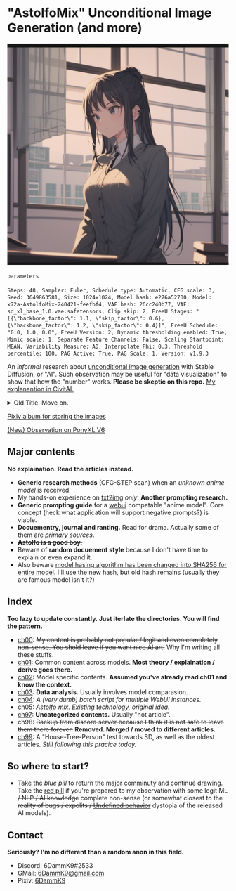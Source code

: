 # "AstolfoMix" Unconditional Image Generation (and more) #

![cover2.png](cover2.png)

```
parameters

Steps: 48, Sampler: Euler, Schedule type: Automatic, CFG scale: 3, Seed: 3649863581, Size: 1024x1024, Model hash: e276a52700, Model: x72a-AstolfoMix-240421-feefbf4, VAE hash: 26cc240b77, VAE: sd_xl_base_1.0.vae.safetensors, Clip skip: 2, FreeU Stages: "[{\"backbone_factor\": 1.1, \"skip_factor\": 0.6}, {\"backbone_factor\": 1.2, \"skip_factor\": 0.4}]", FreeU Schedule: "0.0, 1.0, 0.0", FreeU Version: 2, Dynamic thresholding enabled: True, Mimic scale: 1, Separate Feature Channels: False, Scaling Startpoint: MEAN, Variability Measure: AD, Interpolate Phi: 0.3, Threshold percentile: 100, PAG Active: True, PAG Scale: 1, Version: v1.9.3
```

An *informal* research about [unconditional image generation](https://huggingface.co/tasks/unconditional-image-generation) with Stable Diffusion, or "AI". Such observation may be useful for "data visualization" to show that how the "number" works. **Please be skeptic on this repo.** [My explanantion in CivitAI.](https://civitai.com/articles/5149/untitled-denoising-to-the-random-content)

<details>
    <summary> Old Title. Move on. </summary>

# "NAI Anine" Pure Negative Prompt (and more) #

![cover.png](cover.png)

```
Negative prompt: (bad:0), (comic:0), (cropped:0), (error:0), (extra:0), (low:0), (lowres:0), (speech:0), (worst:0)
Steps: 32, Sampler: Euler, CFG scale: 10.5, Seed: 1337, Size: 512x512, Model hash: 925997e9, Clip skip: 2
```

An *informal* research about "NAI anime" art with pure negative prompt. Such observation may be useful for "data visualization" to show that how the "number" works. **Please be skeptic on this repo.**
</details>

[Pixiv album for storing the images](https://www.pixiv.net/en/tags/PureNegativePrompt/artworks)

[(New) Observation on PonyXL V6](ch02/pony_sd.md)

## Major contents ##
**No explaination. Read the articles instead.**
- **Generic research methods** (CFG-STEP scan) when an *unknown anime model* is received.
- My hands-on experience on [txt2img](https://en.wikipedia.org/wiki/Text-to-image_model) *only*. **Another prompting research.**
- **Generic prompting guide** for a [webui](https://github.com/AUTOMATIC1111/stable-diffusion-webui) compatable "anime model". Core concept (heck what application will support negative prompts?) is viable.
- **Docuementry, journal and ranting.** Read for drama. Actually some of them are *primary sources*. 
- ~~**Astolfo is a good boy.**~~
- Beware of **random docuement style** because I don't have time to explain or even expand it.
- Also beware [model hasing algorithm has been changed into SHA256 for entire model.](https://github.com/AUTOMATIC1111/stable-diffusion-webui/commit/a95f1353089bdeaccd7c266b40cdd79efedfe632) I'll use the new hash, but old hash remains (usually they are famous model isn't it?)

## Index ##
**Too lazy to update constantly. Just iterlate the directories. You will find the pattern.**
- [ch00](ch00): ~~My content is probably not popular / legit and even completely non-sense. You shold leave if you want nice AI art.~~ Why I'm writing all these stuffs.
- [ch01](ch01): Common content across models. **Most theory / explaination / derive goes there.**
- [ch02](ch02): Model specific contents. **Assumed you've already read ch01 and know the context.**
- [ch03](ch03): **Data analysis.**  Usually involves model comparasion.
- [ch04](ch04): *A (very dumb) batch script for multiple WebUI instances.*
- [ch05](ch05): *Astolfo mix. Existing technology, original idea.*
- [ch97](ch97): **Uncategorized contents.** Usually "not article".
- ch98: ~~Backup from discord server because I think it is not safe to leave them there forever.~~ **Removed. Merged / moved to different articles.**
- [ch99](ch99): A "House-Tree-Person" test towards SD, as well as the oldest articles. *Still following this pracice today.*

## So where to start? ##
- Take the *blue pill* to return the major comminuty and continue drawing. Take the [red pill](ch00/red_pill.md) if you're prepared to my ~~observation with some legit ML / NLP / AI knowledge~~ complete non-sense (or somewhat closest to the ~~reality of bugs / expolits / [Undefined behavior](https://en.wikipedia.org/wiki/Undefined_behavior)~~ dystopia of the released AI models).

## Contact ##
**Seriously? I'm no different than a random anon in this field.**
- Discord: 6DammK9#2533
- GMail: 6DammK9@gmail.com
- Pixiv: [6DammK9](https://www.pixiv.net/en/users/11525730)
